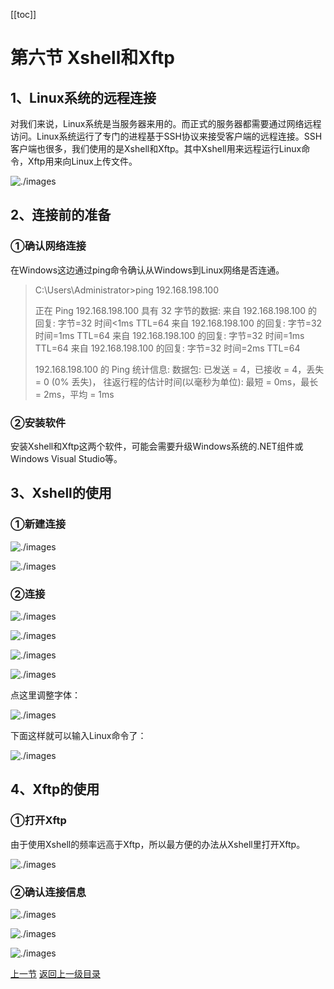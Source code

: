 [[toc]]

# 第六节 Xshell和Xftp

## 1、Linux系统的远程连接

对我们来说，Linux系统是当服务器来用的。而正式的服务器都需要通过网络远程访问。Linux系统运行了专门的进程基于SSH协议来接受客户端的远程连接。SSH客户端也很多，我们使用的是Xshell和Xftp。其中Xshell用来远程运行Linux命令，Xftp用来向Linux上传文件。

![./images](./images/img084.png)

## 2、连接前的准备

### ①确认网络连接

在Windows这边通过ping命令确认从Windows到Linux网络是否连通。

> C:\Users\Administrator>ping 192.168.198.100
>
> 正在 Ping 192.168.198.100 具有 32 字节的数据:
> 来自 192.168.198.100 的回复: 字节=32 时间<1ms TTL=64
> 来自 192.168.198.100 的回复: 字节=32 时间=1ms TTL=64
> 来自 192.168.198.100 的回复: 字节=32 时间=1ms TTL=64
> 来自 192.168.198.100 的回复: 字节=32 时间=2ms TTL=64
>
> 192.168.198.100 的 Ping 统计信息:
>     数据包: 已发送 = 4，已接收 = 4，丢失 = 0 (0% 丢失)，
> 往返行程的估计时间(以毫秒为单位):
>     最短 = 0ms，最长 = 2ms，平均 = 1ms

### ②安装软件

安装Xshell和Xftp这两个软件，可能会需要升级Windows系统的.NET组件或Windows Visual Studio等。

## 3、Xshell的使用

### ①新建连接

![./images](./images/img085.png)

![./images](./images/img086.png)

### ②连接

![./images](./images/img087.png)

![./images](./images/img088.png)

![./images](./images/img089.png)



![./images](./images/img090.png)

点这里调整字体：

![./images](./images/img091.png)

下面这样就可以输入Linux命令了：

![./images](./images/img092.png)

## 4、Xftp的使用

### ①打开Xftp

由于使用Xshell的频率远高于Xftp，所以最方便的办法从Xshell里打开Xftp。

![./images](./images/img093.png)

### ②确认连接信息

![./images](./images/img094.png)

![./images](./images/img095.png)

![./images](./images/img096.png)

[上一节](verse05.html)&nbsp;[返回上一级目录](index.html)